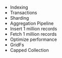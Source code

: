 - Indexing
- Transactions
- Sharding
- Aggregation Pipeline
- Insert 1 million records
- Fetch 1 million records
- Optimize performance
- GridFs
- Capped Collection
